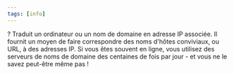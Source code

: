 ```yaml
---
tags: [info]
---
```


?
Traduit un ordinateur ou un nom de domaine en adresse IP associée. Il fournit un moyen de faire correspondre des noms d'hôtes conviviaux, ou URL, à des adresses IP. Si vous êtes souvent en ligne, vous utilisez des serveurs de noms de domaine des centaines de fois par jour - et vous ne le savez peut-être même pas !
<!--SR:!2023-07-16,1,230-->